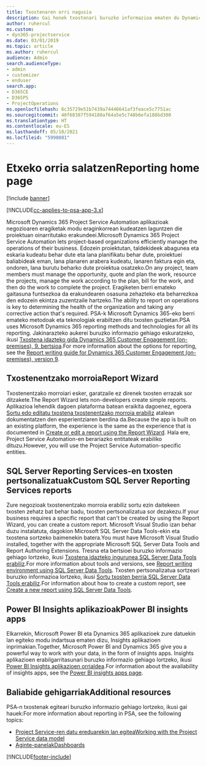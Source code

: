 ```yaml
---
title: Txostenaren orri nagusia
description: Gai honek txostenari buruzko informazioa ematen du Dynamics 365 Project Service Automation aplikazioan.
author: ruhercul
ms.custom:
- dyn365-projectservice
ms.date: 03/01/2019
ms.topic: article
ms.author: ruhercul
audience: Admin
search.audienceType:
- admin
- customizer
- enduser
search.app:
- D365CE
- D365PS
- ProjectOperations
ms.openlocfilehash: 6c35729e51b7439a74446641af3feace5c7751ac
ms.sourcegitcommit: 40f68387f594180af64a5e5c748b6efa188bd300
ms.translationtype: HT
ms.contentlocale: eu-ES
ms.lasthandoff: 05/10/2021
ms.locfileid: "5998081"
---
```

# <a name="reporting-home-page"></a><span data-ttu-id="2ee53-103">Etxeko orria salatzen</span><span class="sxs-lookup"><span data-stu-id="2ee53-103">Reporting home page</span></span>

[!include [banner](../includes/psa-now-project-operations.md)]

[!INCLUDE[cc-applies-to-psa-app-3.x](../includes/cc-applies-to-psa-app-3x.md)]

<span data-ttu-id="2ee53-104">Microsoft Dynamics 365 Project Service Automation aplikazioak negozioaren eragiketak modu eraginkorrean kudeatzen laguntzen die proiektuan oinarritutako erakundeei.</span><span class="sxs-lookup"><span data-stu-id="2ee53-104">Microsoft Dynamics 365 Project Service Automation lets project-based organizations efficiently manage the operations of their business.</span></span> <span data-ttu-id="2ee53-105">Edozein proiektutan, taldekideek abagunea eta eskaria kudeatu behar dute eta lana planifikatu behar dute, proiektuei baliabideak eman, lana planaren arabera kudeatu, lanaren faktura egin eta, ondoren, lana burutu beharko dute proiektua osatzeko.</span><span class="sxs-lookup"><span data-stu-id="2ee53-105">On any project, team members must manage the opportunity, quote and plan the work, resource the projects, manage the work according to the plan, bill for the work, and then do the work to complete the project.</span></span> <span data-ttu-id="2ee53-106">Eragiketen berri emateko gaitasuna funtsezkoa da erakundearen osasuna zehazteko eta beharrezkoa den edozein ekintza zuzentzaile hartzeko.</span><span class="sxs-lookup"><span data-stu-id="2ee53-106">The ability to report on operations is key to determining the health of the organization and taking any corrective action that's required.</span></span> <span data-ttu-id="2ee53-107">PSA-k Microsoft Dynamics 365-eko berri emateko metodoak eta teknologiak erabiltzen ditu txosten guztietan.</span><span class="sxs-lookup"><span data-stu-id="2ee53-107">PSA uses Microsoft Dynamics 365 reporting methods and technologies for all its reporting.</span></span> <span data-ttu-id="2ee53-108">Jakinarazteko aukerei buruzko informazio gehiago eskuratzeko, ikusi [Txostena idazteko gida Dynamics 365 Customer Engagement (on-premises), 9. bertsioa](/dynamics365/customerengagement/on-premises/analytics/reporting-analytics-with-dynamics-365).</span><span class="sxs-lookup"><span data-stu-id="2ee53-108">For more information about the options for reporting, see the [Report writing guide for Dynamics 365 Customer Engagement (on-premises), version 9](/dynamics365/customerengagement/on-premises/analytics/reporting-analytics-with-dynamics-365).</span></span>

## <a name="report-wizard"></a><span data-ttu-id="2ee53-109">Txostenentzako morroia</span><span class="sxs-lookup"><span data-stu-id="2ee53-109">Report Wizard</span></span>

<span data-ttu-id="2ee53-110">Txostenentzako morroiari esker, garatzaile ez direnek txosten errazak sor ditzakete.</span><span class="sxs-lookup"><span data-stu-id="2ee53-110">The Report Wizard lets non-developers create simple reports.</span></span> <span data-ttu-id="2ee53-111">Aplikazioa lehendik dagoen plataforma batean eraikita dagoenez, egoera [Sortu edo editatu txostena txostenentzako morroia erabiliz](/dynamics365/customerengagement/on-premises/basics/create-edit-copy-report-wizard) atalean dokumentatzen den esperientziaren berdina da.</span><span class="sxs-lookup"><span data-stu-id="2ee53-111">Because the app is built on an existing platform, the experience is the same as the experience that is documented in [Create or edit a report using the Report Wizard](/dynamics365/customerengagement/on-premises/basics/create-edit-copy-report-wizard).</span></span> <span data-ttu-id="2ee53-112">Hala ere, Project Service Automation-en berariazko entitateak erabiliko dituzu.</span><span class="sxs-lookup"><span data-stu-id="2ee53-112">However, you will use the Project Service Automation-specific entities.</span></span>

## <a name="custom-sql-server-reporting-services-reports"></a><span data-ttu-id="2ee53-113">SQL Server Reporting Services-en txosten pertsonalizatuak</span><span class="sxs-lookup"><span data-stu-id="2ee53-113">Custom SQL Server Reporting Services reports</span></span>

<span data-ttu-id="2ee53-114">Zure negozioak txostenentzako morroia erabiliz sortu ezin daitekeen txosten zehatz bat behar badu, txosten pertsonalizatua sor dezakezu.</span><span class="sxs-lookup"><span data-stu-id="2ee53-114">If your business requires a specific report that can't be created by using the Report Wizard, you can create a custom report.</span></span> <span data-ttu-id="2ee53-115">Microsoft Visual Studio izan behar duzu instalatuta, dagokion Microsoft SQL Server Data Tools-ekin eta txostena sortzeko baimenekin batera.</span><span class="sxs-lookup"><span data-stu-id="2ee53-115">You must have Microsoft Visual Studio installed, together with the appropriate Microsoft SQL Server Data Tools and Report Authoring Extensions.</span></span> <span data-ttu-id="2ee53-116">Tresna eta bertsioei buruzko informazio gehiago lortzeko, ikusi [Txostena idazteko ingurunea SQL Server Data Tools erabiliz](/dynamics365/customerengagement/on-premises/analytics/report-writing-environment-using-sql-server-data-tools).</span><span class="sxs-lookup"><span data-stu-id="2ee53-116">For more information about tools and versions, see [Report writing environment using SQL Server Data Tools](/dynamics365/customerengagement/on-premises/analytics/report-writing-environment-using-sql-server-data-tools).</span></span> <span data-ttu-id="2ee53-117">Txosten pertsonalizatua sortzeari buruzko informazioa lortzeko, ikusi [Sortu txosten berria SQL Server Data Tools erabiliz](/dynamics365/customerengagement/on-premises/analytics/create-a-new-report-using-sql-server-data-tools).</span><span class="sxs-lookup"><span data-stu-id="2ee53-117">For information about how to create a custom report, see [Create a new report using SQL Server Data Tools](/dynamics365/customerengagement/on-premises/analytics/create-a-new-report-using-sql-server-data-tools).</span></span>

## <a name="power-bi-insights-apps"></a><span data-ttu-id="2ee53-118">Power BI Insights aplikazioak</span><span class="sxs-lookup"><span data-stu-id="2ee53-118">Power BI insights apps</span></span>

<span data-ttu-id="2ee53-119">Elkarrekin, Microsoft Power BI eta Dynamics 365 aplikazioek zure datuekin lan egiteko modu indartsua ematen dizu, Insights aplikazioen inprimakian.</span><span class="sxs-lookup"><span data-stu-id="2ee53-119">Together, Microsoft Power BI and Dynamics 365 give you a powerful way to work with your data, in the form of insights apps.</span></span> <span data-ttu-id="2ee53-120">Insights aplikazioen erabilgarritasunari buruzko informazio gehiago lortzeko, ikusi [Power BI Insights aplikazioen orrialdea](https://powerbi.microsoft.com/power-bi-insights-apps/).</span><span class="sxs-lookup"><span data-stu-id="2ee53-120">For information about the availability of insights apps, see the [Power BI insights apps page](https://powerbi.microsoft.com/power-bi-insights-apps/).</span></span>


## <a name="additional-resources"></a><span data-ttu-id="2ee53-121">Baliabide gehigarriak</span><span class="sxs-lookup"><span data-stu-id="2ee53-121">Additional resources</span></span>
<span data-ttu-id="2ee53-122">PSA-n txostenak egiteari buruzko informazio gehiago lortzeko, ikusi gai hauek:</span><span class="sxs-lookup"><span data-stu-id="2ee53-122">For more information about reporting in PSA, see the following topics:</span></span>

- [<span data-ttu-id="2ee53-123">Project Service-ren datu ereduarekin lan egitea</span><span class="sxs-lookup"><span data-stu-id="2ee53-123">Working with the Project Service data model</span></span>](reports-working-project-service-data-model.md)
- [<span data-ttu-id="2ee53-124">Aginte-panelak</span><span class="sxs-lookup"><span data-stu-id="2ee53-124">Dashboards</span></span>](reports-dashboards.md)



[!INCLUDE[footer-include](../includes/footer-banner.md)]
